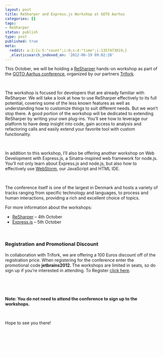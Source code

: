 ```yaml
---
layout: post
title: ReSharper and Express.js Workshop at GOTO Aarhus
categories: []
tags:
- ReSharper
status: publish
type: post
published: true
meta:
  reddit: a:2:{s:5:"count";i:0;s:4:"time";i:1357473019;}
  _elasticsearch_indexed_on: '2012-06-19 09:02:28'
---
```

<p>This October, we will be holding a <a href="http://www.jetbrains.com/resharper">ReSharper</a> hands-on workshop as part of the <a href="http://gotocon.com/aarhus-2012/">GOTO Aarhus conference</a>, organized by our partners <a href="http://www.trifork.com/">Trifork</a>.</p> <p>&nbsp;&nbsp; </p> <p>The workshop is focused for developers that are already familiar with ReSharper. We will take a look at how to use ReSharper effectively to its full potential, covering some of the less known features as well as understanding how to customize things to suit different needs. But we won’t stop there. A good portion of the workshop will be dedicated to extending ReSharper by writing your own plug-ins. You’ll see how to leverage our platform to have deep insight into code, gain access to analysis and refactoring calls and easily extend your favorite tool with custom functionality.</p> <p>&nbsp; </p> <p>In addition to this workshop, I’ll also be offering another workshop on Web Development with Express.js, a Sinatra-inspired web framework for node.js. You’ll not only learn about Express.js and node.js, but also how to effectively use <a href="http://www.jetbrains.com/webstorm">WebStorm</a>, our JavaScript and HTML IDE.</p> <p>&nbsp;&nbsp; </p> <p>The conference itself is one of the largest in Denmark and hosts a variety of tracks ranging from specific technology and languages, to process and human interactions, providing a rich and excellent choice of topics.</p> <p>For more information about the workshops:</p> <ul> <li><a href="http://gotocon.com/aarhus-2012/presentations/show_presentation.jsp?oid=3964">ReSharper</a> – 4th October  <li><a href="http://gotocon.com/aarhus-2012/presentations/show_presentation.jsp?oid=3965">Express.js</a> – 5th October</li></ul> <p>&nbsp;</p> <h3>Registration and Promotional Discount</h3> <p>In collaboration with Trifork, we are offering a 100 Euros discount off of the registration price. When registering for the conference enter the promotional code <b>jetbrains2012. </b>The workshops are limited in seats, so do sign up if you’re interested in attending. To Register <a href="https://secure.trifork.com/aarhus-2012/registration/registration.jsp">click here</a>.</p> <p>&nbsp;</p> <p>&nbsp;</p> <p><strong>Note: You do not need to attend the conference to sign up to the workshops. </strong></p> <p><strong></strong>&nbsp;</p> <p><strong></strong></p> <p>Hope to see you there!</p> <p>&nbsp;</p> <p>&nbsp;&nbsp;&nbsp;&nbsp;&nbsp;&nbsp;&nbsp;&nbsp;&nbsp;&nbsp;&nbsp;&nbsp;&nbsp;&nbsp;&nbsp;&nbsp; </p> <p>&nbsp;&nbsp; <font color="#ffffff">&nbsp;&nbsp; fdfdd</font></p>
